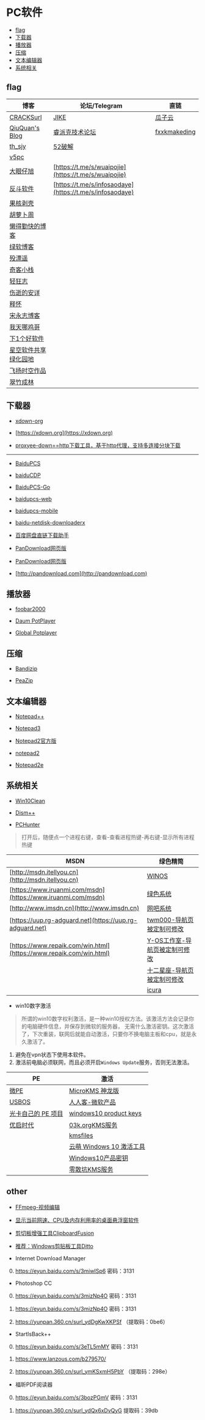 # PC软件


* [flag](#flag)
* [下载器](#下载器)
* [播放器](#播放器)
* [压缩](#压缩)
* [文本编辑器](#文本编辑器)
* [系统相关](#系统相关)






## flag

| 博客                                                                 	| 论坛/Telegram                                            	| 直链                                          	|
|----------------------------------------------------------------------	|----------------------------------------------------------	|-----------------------------------------------	|
| [CRACKSurl](http://cracksurl.com/)                                   	| [JIKE](https://jike.info/)                               	| [瓜子云](https://yun.naodai.org/Software/)    	|
| [QiuQuan's Blog](http://www.qiuquan.cc/)                             	| [睿派克技术论坛](https://www.repaik.com/)                	| [fxxkmakeding](https://www.fxxkmakeding.xyz/) 	|
| [th_sjy](http://www.th-sjy.com/)                                     	| [52破解](https://www.52pojie.cn/)                        	|                                               	|
| [v5pc](http://www.v5pc.com/category/syrj)                            	|                                                          	|                                               	|
| [大眼仔旭](http://www.dayanzai.me/)                                  	| [https://t.me/s/wuaipojie](https://t.me/s/wuaipojie)     	|                                               	|
| [反斗软件](http://www.apprcn.com/)                                   	| [https://t.me/s/infosaodaye](https://t.me/s/infosaodaye) 	|                                               	|
| [果核剥壳](http://www.ghboke.com/)                                   	|                                                          	|                                               	|
| [胡萝卜周](http://www.carrotchou.blog/)                              	|                                                          	|                                               	|
| [懒得勤快的博客](https://masuit.com/misc/5)                          	|                                                          	|                                               	|
| [绿软博客](http://liujin-greensoft.lofter.com/)                      	|                                                          	|                                               	|
| [殁漂遥](https://www.mpyit.com/)                                     	|                                                          	|                                               	|
| [奇客小栈](http://www.geekotg.com/)                                  	|                                                          	|                                               	|
| [轻狂志](http://www.flighty.cn/)                                     	|                                                          	|                                               	|
| [伤逝的安详](https://www.ssdax.com/)                                 	|                                                          	|                                               	|
| [释怀](https://shiove.com/c/9tk)                                     	|                                                          	|                                               	|
| [宋永志博客](http://www.songyongzhi.com/SystemTool)                  	|                                                          	|                                               	|
| [我天哪鸡哥](https://www.wotianna.com/)                              	|                                                          	|                                               	|
| [下1个好软件](http://www.xia1ge.com)                                 	|                                                          	|                                               	|
| [星空软件共享绿化园地](http://www.xingkbjm.com/)                     	|                                                          	|                                               	|
| [飞扬时空作品](http://blog.sina.com.cn/s/blog_89a729a40102wjwp.html) 	|                                                          	|                                               	|
| [翠竹成林](http://msbuild.cn/category/software)                      	|                                                          	|                                               	|



## 下载器

* [xdown-org](https://github.com/xdown-org)

* [https://xdown.org](https://xdown.org)

* [proxyee-down==http下载工具，基于http代理，支持多连接分块下载](https://github.com/monkeyWie/proxyee-down)

---

* [BaiduPCS](https://github.com/search?o=desc&p=1&q=BaiduPCS&s=updated&type=Repositories)

* [baiduCDP](https://github.com/cool2528/baiduCDP)

* [BaiduPCS-Go](https://github.com/iikira/BaiduPCS-Go)

* [baidupcs-web](https://github.com/liuzhuoling2011/baidupcs-web)

* [baidupcs-mobile](https://github.com/loliconer/baidupcs-mobile)

* [baidu-netdisk-downloaderx](https://github.com/b3log/baidu-netdisk-downloaderx)


* [百度网盘直链下载助手](https://www.baiduyun.wiki)

* [PanDownload网页版](https://www.baiduwp.com)
* [PanDownload网页版](https://baiduwangpan.com)

* [http://pandownload.com](http://pandownload.com)


## 播放器

* [foobar2000](http://blog.sina.com.cn/go2spa)

* [Daum PotPlayer](http://daumpotplayer.com/download/)

* [Global Potplayer](http://potplayer.daum.net/?lang=zh_CN)



## 压缩

* [Bandizip](https://www.bandisoft.com/bandizip/)

* [PeaZip](https://www.peazip.org/)



## 文本编辑器

* [Notepad++](https://notepad-plus-plus.org/)

* [Notepad3](https://github.com/rizonesoft/Notepad3)

* [Notepad2官方版](http://www.flos-freeware.ch/notepad2.html)

* [notepad2](https://github.com/zufuliu/notepad2)

* [Notepad2e](https://github.com/ProgerXP/Notepad2e)


## 系统相关

* [Win10Clean](https://github.com/ElPumpo/Win10Clean)

* [Dism++](https://www.chuyu.me/zh-Hans/index.html)

* [PCHunter](http://www.xuetr.com)

> 打开后，随便点一个进程右键，查看-查看进程热键-再右键-显示所有进程热键


| MSDN                                                               	| 绿色精简                                              	|
|--------------------------------------------------------------------	|-------------------------------------------------------	|
| [http://msdn.itellyou.cn](http://msdn.itellyou.cn)                 	| [WINOS ](https://www.winos.me/)                       	|
| [https://www.iruanmi.com/msdn](https://www.iruanmi.com/msdn)       	| [绿色系统](http://lvsexitong.com/)                    	|
| [http://www.imsdn.cn](http://www.imsdn.cn)                         	| [网吧系统](http://down.lansedongli.com/)              	|
| [https://uup.rg-adguard.net](https://uup.rg-adguard.net)           	| [twm000-导航页被定制可修改](http://twm000.top/)       	|
| [https://www.repaik.com/win.html](https://www.repaik.com/win.html) 	| [Y-OS工作室-导航页被定制可修改](http://y-os.net/)     	|
|                                                                    	| [十二星座-导航页被定制可修改](http://www.12xzzx.com/) 	|
|                                                                    	| [icura](http://icura.cn/)                             	|


- win10数字激活

> 所谓的win10数字权利激活，是一种win10授权方法。该激活方法会记录你的电脑硬件信息，并保存到微软的服务器，
> 无需什么激活密钥。这次激活了，下次重装，联网后就能自动激活，只要你不换电脑主板和cpu，就是永久激活了。

1. 避免在vpn状态下使用本软件。
2. 激活前电脑必须联网，而且必须开启`Windows Update`服务，否则无法激活。

| PE                                                                               	| 激活                                                                       	|
|----------------------------------------------------------------------------------	|----------------------------------------------------------------------------	|
| [微PE](http://www.wepe.com.cn/)                                                  	| [MicroKMS 神龙版](http://www.yishimei.cn/network/319.html)                 	|
| [USBOS](http://bbs.wuyou.net/forum.php?mod=viewthread&tid=349965&extra=page%3D1) 	| [人人客-微软产品](https://rrkee.com/microsoft/)                            	|
| [光卡自己的 PE 项目](https://hikaricalyx.com/)                                   	| [windows10 product keys](https://www.windows10productkeys.info/#method1)   	|
| [优启时代](http://www.uqi.me/catalog.asp?cate=1)                                 	| [03k.orgKMS服务](https://03k.org/kms.html)                                 	|
|                                                                                  	| [kmsfiles](https://www.solidfiles.com/folder/bd7165a0d4/)                  	|
|                                                                                  	| [云萌 Windows 10 激活工具](https://tgsan.github.io/CMWTAT_Digital_Edition) 	|
|                                                                                  	| [Windows10产品密钥](https://www.windows10productkeys.info/#method1)        	|
|                                                                                  	| [零散坑KMS服务](https://03k.org/kms.html)                                  	|



## other

* [FFmpeg-视频编辑](https://github.com/FFmpeg/FFmpeg)

* [显示当前网速、CPU及内存利用率的桌面悬浮窗软件](https://github.com/zhongyang219/TrafficMonitor)

* [剪切板增强工具ClipboardFusion](https://www.clipboardfusion.com/Download/)

* [推荐：Windows剪贴板工具Ditto](https://ditto-cp.sourceforge.io/)


- Internet Download Manager

0. https://eyun.baidu.com/s/3miwISp6 密码：3131

- Photoshop CC

0. https://eyun.baidu.com/s/3mizNp4O 密码：3131

1. https://eyun.baidu.com/s/3mizNp4O 密码：3131

2. https://yunpan.360.cn/surl_ydDgKwXKPSf （提取码：0be6）


- StartIsBack++

0. https://eyun.baidu.com/s/3eTL5mMY 密码：3131

1. https://www.lanzous.com/b279570/

2. https://yunpan.360.cn/surl_ymKSxmH5PbY （提取码：298e）


- 福昕PDF阅读器

0. https://eyun.baidu.com/s/3bozPGmV 密码：3131

1. https://yunpan.360.cn/surl_ydQx6xDvQyG 提取码：39db